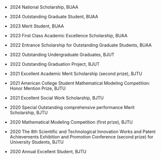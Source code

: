 - 2024 National Scholarship, BUAA

- 2024 Outstanding Graduate Student, BUAA

- 2023 Merit Student, BUAA

- 2023 First Class Academic Excellence Scholarship, BUAA

- 2022 Entrance Scholarship for Outstanding Graduate Students, BUAA

- 2022 Outstanding Undergraduate Graduates, BJUT

- 2022 Outstanding Graduation Project, BJUT

- 2021 Excellent Academic Merit Scholarship (second prize), BJTU

- 2021 American College Student Mathematical Modeling Competition: Honor Mention Prize, BJTU

- 2021 Excellent Social Work Scholarship, BJTU

- 2020 Special Outstanding comprehensive performance Merit Scholarship, BJTU

- 2020 Mathematical Modeling Competition (first prize), BJTU

- 2020 The 8th Scientific and Technological Innovation Works and Patent Achievements Exhibition and Promotion Conference (second prize) for University Students, BJTU

- 2020 Annual Excellent Student, BJTU

